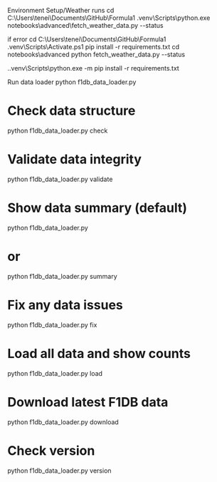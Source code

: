 Environment Setup/Weather runs
cd C:\Users\tenei\Documents\GitHub\Formula1
.venv\Scripts\python.exe notebooks\advanced\fetch_weather_data.py --status

if error
cd C:\Users\tenei\Documents\GitHub\Formula1
.venv\Scripts\Activate.ps1
pip install -r requirements.txt
cd notebooks\advanced
python fetch_weather_data.py --status

.\.venv\Scripts\python.exe -m pip install -r requirements.txt

Run data loader
python f1db_data_loader.py

  # Check data structure
  python f1db_data_loader.py check

  # Validate data integrity
  python f1db_data_loader.py validate

  # Show data summary (default)
  python f1db_data_loader.py
  # or
  python f1db_data_loader.py summary

  # Fix any data issues
  python f1db_data_loader.py fix

  # Load all data and show counts
  python f1db_data_loader.py load

  # Download latest F1DB data
  python f1db_data_loader.py download

  # Check version
  python f1db_data_loader.py version